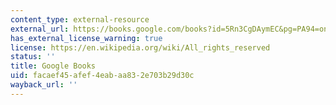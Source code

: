 ```yaml
---
content_type: external-resource
external_url: https://books.google.com/books?id=5Rn3CgDAymEC&pg=PA94=onepage#v=onepage&q&f=false
has_external_license_warning: true
license: https://en.wikipedia.org/wiki/All_rights_reserved
status: ''
title: Google Books
uid: facaef45-afef-4eab-aa83-2e703b29d30c
wayback_url: ''
---
```


